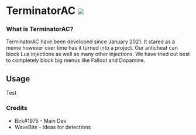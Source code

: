 

# TerminatorAC [![](https://www.codefactor.io/repository/github/rutkuli/patternscan-example/badge)](https://www.codefactor.io/repository/github/rutkuli/patternscan-example)
### What is TerminatorAC?
TerminatorAC have been developed since January 2021. It stared as a meme however over time has it turned into a project. Our anticheat can block Lua injections as well as many other injections. We have tried out best to completely block big menus like Fallout and Dopamine.

## Usage
Test

### Credits
* Birk#1975 - Main Dev
* WaveBite - Ideas for detections